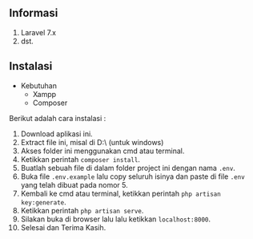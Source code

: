 ## Informasi
1. Laravel 7.x
2. dst.


## Instalasi
* Kebutuhan
	+ Xampp 
	+ Composer

Berikut adalah cara instalasi :
1. Download aplikasi ini.
2. Extract file ini, misal di D:\ (untuk windows)
3. Akses folder ini menggunakan cmd atau terminal.
4. Ketikkan perintah ```composer install```.
5. Buatlah sebuah file di dalam folder project ini dengan nama ```.env```.
6. Buka file ```.env.example``` lalu copy seluruh isinya dan paste di file 	```.env``` yang telah dibuat pada nomor 5.
7. Kembali ke cmd atau terminal, ketikkan perintah ```php artisan key:generate```.
8. Ketikkan perintah ```php artisan serve```.
9. Silakan buka di browser lalu lalu ketikkan ```localhost:8000```.
10. Selesai dan Terima Kasih. 
